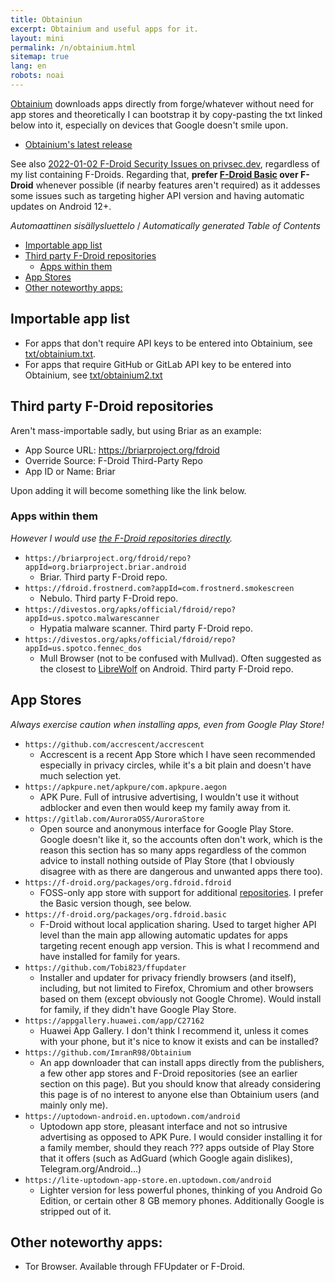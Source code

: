 ```yaml
---
title: Obtainiun
excerpt: Obtainium and useful apps for it.
layout: mini
permalink: /n/obtainium.html
sitemap: true
lang: en
robots: noai
---
```


[Obtainium](https://github.com/ImranR98/Obtainium/) downloads apps directly from forge/whatever without need for app
stores and theoretically I can bootstrap it by copy-pasting the txt linked
below into it, especially on devices that Google doesn't smile upon.

- [Obtainium's latest release](https://github.com/ImranR98/Obtainium/releases/latest)

See also [2022-01-02 F-Droid Security Issues on privsec.dev](https://privsec.dev/posts/android/f-droid-security-issues/),
regardless of my list containing F-Droids. Regarding that, **prefer
[F-Droid Basic](https://f-droid.org/packages/org.fdroid.basic) over
F-Droid** whenever possible (if nearby features aren't required)
as it addesses some issues such as targeting higher API version and having
automatic updates on Android 12+.

<!-- editorconfig-checker-disable -->
<!-- prettier-ignore-start -->

<!-- START doctoc generated TOC please keep comment here to allow auto update -->
<!-- DON'T EDIT THIS SECTION, INSTEAD RE-RUN doctoc TO UPDATE -->
<em lang="fi">Automaattinen sisällysluettelo</em> / <em lang="en">Automatically generated Table of Contents</em>

- [Importable app list](#importable-app-list)
- [Third party F-Droid repositories](#third-party-f-droid-repositories)
  - [Apps within them](#apps-within-them)
- [App Stores](#app-stores)
- [Other noteworthy apps:](#other-noteworthy-apps)

<!-- END doctoc generated TOC please keep comment here to allow auto update -->

<!-- prettier-ignore-end -->
<!-- editorconfig-checker-enable -->

## Importable app list

- For apps that don't require API keys to be entered into Obtainium, see [txt/obtainium.txt](/txt/obtainium.txt).
- For apps that require GitHub or GitLab API key to be entered into Obtainium, see [txt/obtainium2.txt](/txt/obtainium2.txt)

## Third party F-Droid repositories

Aren't mass-importable sadly, but using Briar as an example:

- App Source URL: https://briarproject.org/fdroid
- Override Source: F-Droid Third-Party Repo
- App ID or Name: Briar

Upon adding it will become something like the link below.

### Apps within them

_However I would use [the F-Droid repositories directly](/n/f-droid.html)._

- `https://briarproject.org/fdroid/repo?appId=org.briarproject.briar.android`
  - Briar. Third party F-Droid repo.
- `https://fdroid.frostnerd.com?appId=com.frostnerd.smokescreen`
  - Nebulo. Third party F-Droid repo.
- `https://divestos.org/apks/official/fdroid/repo?appId=us.spotco.malwarescanner`
  - Hypatia malware scanner. Third party F-Droid repo.
- `https://divestos.org/apks/official/fdroid/repo?appId=us.spotco.fennec_dos`
  - Mull Browser (not to be confused with Mullvad). Often suggested as the closest to [LibreWolf](https://librewolf.net)
    on Android. Third party F-Droid repo.

## App Stores

_Always exercise caution when installing apps, even from Google Play Store!_

- `https://github.com/accrescent/accrescent`
  - Accrescent is a recent App Store which I have seen recommended especially in privacy circles, while it's a bit plain and doesn't have much selection yet.
- `https://apkpure.net/apkpure/com.apkpure.aegon`
  - APK Pure. Full of intrusive advertising, I wouldn't use it without adblocker and even then would keep my family away from it.
- `https://gitlab.com/AuroraOSS/AuroraStore`
  - Open source and anonymous interface for Google Play Store. Google doesn't like it, so the accounts often don't work, which is the reason this section has so many apps regardless of the common advice to install nothing outside of Play Store (that I obviously disagree with as there are dangerous and unwanted apps there too).
- `https://f-droid.org/packages/org.fdroid.fdroid`
  - FOSS-only app store with support for additional [repositories](/n/f-droid.html). I prefer the Basic version though, see below.
- `https://f-droid.org/packages/org.fdroid.basic`
  - F-Droid without local application sharing. Used to target higher API level than the main app allowing automatic updates for apps targeting recent enough app version. This is what I recommend and have installed for family for years.
- `https://github.com/Tobi823/ffupdater`
  - Installer and updater for privacy friendly browsers (and itself), including, but not limited to Firefox, Chromium and other browsers based on them (except obviously not Google Chrome). Would install for family, if they didn't have Google Play Store.
- `https://appgallery.huawei.com/app/C27162`
  - Huawei App Gallery. I don't think I recommend it, unless it comes with your phone, but it's nice to know it exists and can be installed?
- `https://github.com/ImranR98/Obtainium`
  - An app downloader that can install apps directly from the publishers, a few other app stores and F-Droid repositories (see an earlier section on this page). But you should know that already considering this page is of no interest to anyone else than Obtainium users (and mainly only me).
- `https://uptodown-android.en.uptodown.com/android`
  - Uptodown app store, pleasant interface and not so intrusive advertising
    as opposed to APK Pure. I would consider installing it for a family member, should they reach ??? apps outside of Play Store that it offers (such as AdGuard (which Google again dislikes), Telegram.org/Android...)
- `https://lite-uptodown-app-store.en.uptodown.com/android`
  - Lighter version for less powerful phones, thinking of you Android Go Edition, or certain other 8 GB memory phones. Additionally Google is stripped out of it.

## Other noteworthy apps:

- Tor Browser. Available through FFUpdater or F-Droid.

